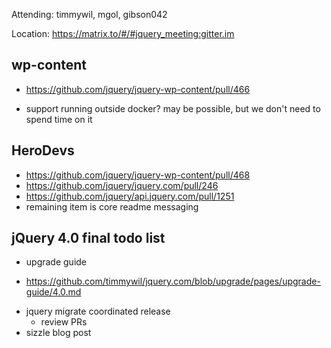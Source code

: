 Attending: timmywil, mgol, gibson042

Location: https://matrix.to/#/#jquery_meeting:gitter.im

## wp-content
* https://github.com/jquery/jquery-wp-content/pull/466
- support running outside docker? may be possible, but we don't need to spend time on it

## HeroDevs
* https://github.com/jquery/jquery-wp-content/pull/468
* https://github.com/jquery/jquery.com/pull/246
* https://github.com/jquery/api.jquery.com/pull/1251
* remaining item is core readme messaging

## jQuery 4.0 final todo list
* upgrade guide
- https://github.com/timmywil/jquery.com/blob/upgrade/pages/upgrade-guide/4.0.md
* jquery migrate coordinated release
	- review PRs
* sizzle blog post
